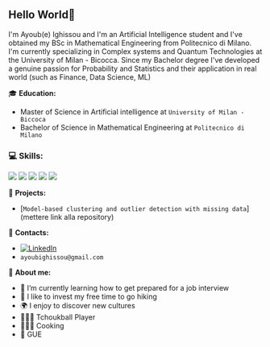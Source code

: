 ## Hello World👋


I'm Ayoub(e) Ighissou and I'm an Artificial Intelligence student and  I've obtained my BSc in Mathematical Engineering from Politecnico di Milano. I'm currently specializing in Complex systems and Quantum Technologies at the University of Milan - Bicocca.
Since my Bachelor degree I've developed a genuine passion for Probability and Statistics and their application in real world (such as Finance, Data Science, ML)


:mortar_board: **Education:**
 - Master of Science in Artificial intelligence at `University of Milan - Biccoca`
 - Bachelor of Science in Mathematical Engineering at `Politecnico di Milano`

### 💻 **Skills**:

![](https://img.shields.io/badge/R-276DC3?style=for-the-badge&logo=r&logoColor=white)
![](https://img.shields.io/badge/Matlab-FC4C02?style=for-the-badge&logo=Mathworks&logoColor=white)
![](https://img.shields.io/badge/Python-3776AB?style=for-the-badge&logo=python&logoColor=white)
![](https://img.shields.io/badge/C-00599C?style=for-the-badge&logo=c%2B%2B&logoColor=white)
![](https://img.shields.io/badge/LaTeX-purple?style=for-the-badge&logo=LaTeX&logoColor=white)
<!-- <img src="https://upload.wikimedia.org/wikipedia/commons/2/21/Matlab_Logo.png" data-canonical-src="https://upload.wikimedia.org/wikipedia/commons/2/21/Matlab_Logo.png" height="25" /> ![](https://img.shields.io/badge/Matlab-FC4C02?style=for-the-badge) ... -->


:pushpin: **Projects:**
 - [`Model-based clustering and outlier detection with missing data`](mettere link alla repository)
 

:loudspeaker: **Contacts:**
- [![LinkedIn](https://img.shields.io/badge/-LinkedIn-blue?style=flat&logo=Linkedin&logoColor=white)](https://www.linkedin.com/in/ayoubighissou/)
- `ayoubighissou@gmail.com`


:boy: **About me:**

- 🌱 I’m currently learning how to get prepared for a job interview
- 🔭 I like to invest my free time to go hiking
- 🌍 I enjoy to discover new cultures
- 🤾🏽‍♂️ Tchoukball Player
- 👨🏽‍🍳 Cooking
- :musical_note: GUE


